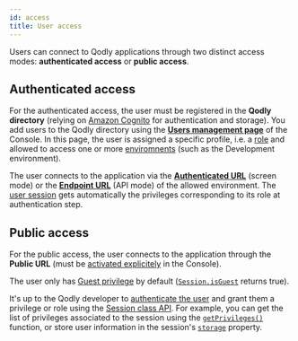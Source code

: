```yaml
---
id: access
title: User access
---
```


Users can connect to Qodly applications through two distinct access modes: **authenticated access** or **public access**.

## Authenticated access

For the authenticated access, the user must be registered in the **Qodly directory** (relying on [Amazon Cognito](https://aws.amazon.com/fr/cognito/) for authentication and storage). You add users to the Qodly directory using the [**Users management page**](../console/userAccountManagement.md) of the Console. In this page, the user is assigned a specific profile, i.e. a [role](../studio/roles/rolesPrivilegesOverview.md) and allowed to access one or more [enviromnents](../console/environmentsOverview.md) (such as the Development environment).

The user connects to the application via the [**Authenticated URL**](../console/resourceMonitoring.md#application-access) (screen mode) or the [**Endpoint URL**](../console/apiKeys.md) (API mode) of the allowed environment. The [user session](../language/SessionClass.md) gets automatically the privileges corresponding to its role at authentication step.


## Public access

For the public access, the user connects to the application through the **Public URL** (must be [activated explicitely](../console/resourceMonitoring.md#application-access) in the Console).

The user only has [Guest privilege](../studio/roles/datastorePermissions.md#introducing-the-guest-privilege) by default ([`Session.isGuest`](../language/SessionClass.md#isguest) returns true). 

It's up to the Qodly developer to [authenticate the user](../language/guides/login.md) and grant them a privilege or role using the [Session class API](../language/SessionClass.md). For example, you can get the list of privileges associated to the session using the [`getPrivileges()`](../language/SessionClass.md#getprivileges) function, or store user information in the session's [`storage`](../language/SessionClass.md#storage) property. 
